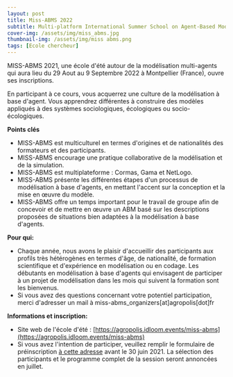 ```yaml
---
layout: post
title: Miss-ABMS 2022
subtitle: Multi-platform International Summer School on Agent-Based Modelling & Simulation for Renewable Resources Management
cover-img: /assets/img/miss_abms.jpg
thumbnail-img: /assets/img/miss abms.png
tags: [Ecole chercheur]
---
```


MISS-ABMS 2021, une école d'été autour de la modélisation multi-agents qui aura lieu du 29 Aout au 9 Septembre 2022 à Montpellier (France), ouvre ses inscriptions.

En participant à ce cours, vous acquerrez une culture de la modélisation à base d'agent. Vous apprendrez différentes à construire des modèles appliqués à des systèmes sociologiques, écologiques ou socio-écologiques.

**Points clés**
* MISS-ABMS est multiculturel en termes d'origines et de nationalités des formateurs et des participants.
* MISS-ABMS encourage une pratique collaborative de la modélisation et de la simulation.
* MISS-ABMS est multiplateforme : Cormas, Gama et NetLogo.
* MISS-ABMS présente les différentes étapes d'un processus de modélisation à base d'agents, en mettant l'accent sur la conception et la mise en œuvre du modèle.
* MISS-ABMS offre un temps important pour le travail de groupe afin de concevoir et de mettre en œuvre un ABM basé sur les descriptions proposées de situations bien adaptées à la modélisation à base d'agents.

**Pour qui:**
* Chaque année, nous avons le plaisir d'accueillir des participants aux profils très hétérogènes en termes d'âge, de nationalité, de formation scientifique et d'expérience en modélisation ou en codage. Les débutants en modélisation à base d'agents qui envisagent de participer à un projet de modélisation dans les mois qui suivent la formation sont les bienvenus.
* Si vous avez des questions concernant votre potentiel participation, merci d'adresser un mail à miss-abms_organizers[at]agropolis[dot]fr

**Informations et inscription:**
* Site web de l'école d'été : [https://agropolis.idloom.events/miss-abms](https://agropolis.idloom.events/miss-abms)
* Si vous avez l'intention de participer, veuillez remplir le formulaire de préinscription [à cette adresse](https://agropolis.idloom.events/miss-abms/register) avant le 30 juin 2021. La sélection des participants et le programme complet de la session seront annoncées en juillet.
